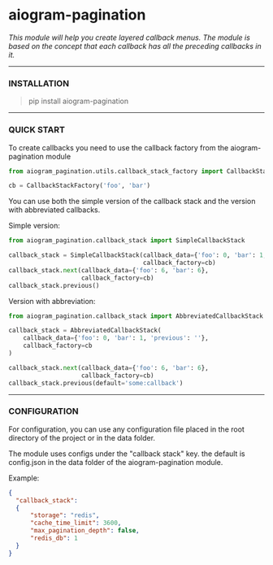 # aiogram-pagination


*This module will help you create layered callback menus.
The module is based on the concept that each callback has all the preceding callbacks in it.*

***

### INSTALLATION
> pip install aiogram-pagination
***

### QUICK START


To create callbacks you need to use the callback factory from 
the aiogram-pagination module

```python
from aiogram_pagination.utils.callback_stack_factory import CallbackStackFactory

cb = CallbackStackFactory('foo', 'bar')
```

You can use both the simple version of the callback stack
and the version with abbreviated callbacks.

Simple version:

```python
from aiogram_pagination.callback_stack import SimpleCallbackStack

callback_stack = SimpleCallbackStack(callback_data={'foo': 0, 'bar': 1, 'previous': ''},
                                     callback_factory=cb)
callback_stack.next(callback_data={'foo': 6, 'bar': 6},
                    callback_factory=cb)
callback_stack.previous()
```

Version with abbreviation:

```python
from aiogram_pagination.callback_stack import AbbreviatedCallbackStack

callback_stack = AbbreviatedCallbackStack(
    callback_data={'foo': 0, 'bar': 1, 'previous': ''},
    callback_factory=cb
)

callback_stack.next(callback_data={'foo': 6, 'bar': 6},
                    callback_factory=cb)
callback_stack.previous(default='some:callback')
```

***

### CONFIGURATION
For configuration, you can use any configuration file placed 
in the root directory of the project or in the data folder.

The module uses configs under the "callback stack" key.
the default is config.json in the data folder of the aiogram-pagination module.

Example:

```json
{
  "callback_stack":
  {
      "storage": "redis",
      "cache_time_limit": 3600,
      "max_pagination_depth": false,
      "redis_db": 1
  }
}
```
 